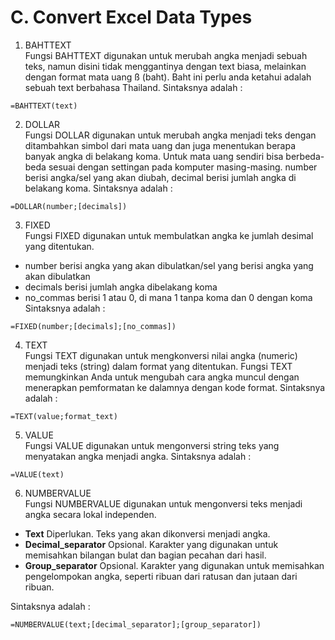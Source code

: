 # C. Convert Excel Data Types

1. BAHTTEXT  
          Fungsi BAHTTEXT digunakan untuk merubah angka menjadi sebuah teks, namun disini tidak menggantinya dengan text biasa, melainkan dengan format mata uang ß \(baht\). Baht ini perlu anda ketahui adalah sebuah text berbahasa Thailand. Sintaksnya adalah :

```text
=BAHTTEXT(text)
```

2. DOLLAR  
          Fungsi DOLLAR digunakan untuk merubah angka menjadi teks dengan ditambahkan simbol dari mata uang dan juga menentukan berapa banyak angka di belakang koma. Untuk mata uang sendiri bisa berbeda-beda sesuai dengan settingan pada komputer masing-masing. number berisi angka/sel yang akan diubah, decimal berisi jumlah angka di belakang koma. Sintaksnya adalah :

```text
=DOLLAR(number;[decimals])
```

3. FIXED  
          Fungsi FIXED digunakan untuk membulatkan angka ke jumlah desimal yang ditentukan.  
- number berisi angka yang akan dibulatkan/sel yang berisi angka yang akan dibulatkan  
- decimals berisi jumlah angka dibelakang koma  
- no\_commas berisi 1 atau 0, di mana 1 tanpa koma dan 0 dengan koma  
Sintaksnya adalah :

```text
=FIXED(number;[decimals];[no_commas])
```

4. TEXT  
          Fungsi TEXT  digunakan untuk mengkonversi nilai angka \(numeric\) menjadi teks \(string\) dalam format yang ditentukan.  Fungsi TEXT memungkinkan Anda untuk mengubah cara angka muncul dengan menerapkan pemformatan ke dalamnya dengan kode format. Sintaksnya adalah :

```text
=TEXT(value;format_text)
```

5. VALUE  
          Fungsi VALUE  digunakan untuk mengonversi string teks yang menyatakan angka menjadi angka. Sintaksnya adalah :

```text
=VALUE(text)
```

6. NUMBERVALUE  
          Fungsi NUMBERVALUE digunakan untuk mengonversi teks menjadi angka secara lokal independen. 

* **Text**    Diperlukan. Teks yang akan dikonversi menjadi angka.
* **Decimal\_separator**    Opsional. Karakter yang digunakan untuk memisahkan bilangan bulat dan bagian pecahan dari hasil.
* **Group\_separator**    Opsional. Karakter yang digunakan untuk memisahkan pengelompokan angka, seperti ribuan dari ratusan dan jutaan dari ribuan.

Sintaksnya adalah :

```text
=NUMBERVALUE(text;[decimal_separator];[group_separator])
```

